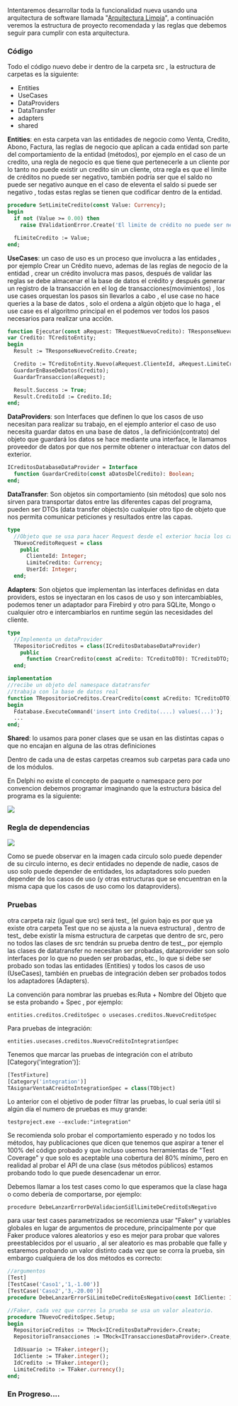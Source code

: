Intentaremos desarrollar toda la funcionalidad nueva usando una arquitectura de software llamada "[Arquitectura Limpia](https://blog.cleancoder.com/uncle-bob/2012/08/13/the-clean-architecture.html)", a continuación veremos la estructura de proyecto recomendada y las reglas que debemos seguir para cumplir con esta arquitectura.

### Código
Todo el código nuevo debe ir dentro de la carpeta src , la estructura de carpetas es la siguiente:

* Entities
* UseCases
* DataProviders
* DataTransfer
* adapters
* shared

**Entities**: en esta carpeta van las entidades de negocio como Venta, Credito, Abono, Factura, las reglas de negocio que aplican a cada entidad son parte del comportamiento de la entidad (métodos), por ejemplo en el caso de un credito, una regla de negocio es que tiene que pertenecerle a un cliente por lo tanto no puede existir un credito sin un cliente, otra regla es que el limite de créditos no puede ser negativo, también podría ser que el saldo no puede ser negativo aunque en el caso de eleventa el saldo si puede ser negativo , todas estas reglas se tienen que codificar dentro de la entidad.

```pascal 
procedure SetLimiteCredito(const Value: Currency);
begin
  if not (Value >= 0.00) then
    raise EValidationError.Create('El limite de crédito no puede ser negativo');

  fLimiteCredito := Value;
end;
```

**UseCases**: un caso de uso es un proceso que involucra a las entidades , por ejemplo Crear un Crédito nuevo, ademas de las reglas de negocio de la entidad , crear un crédito involucra mas pasos, después de validar las reglas se debe almacenar el la base de datos el crédito y después generar un registro de la transacción en el log de transacciones(movimientos) , los use cases orquestan los pasos sin llevarlos a cabo , el use case no hace queries a la base de datos , solo el ordena a algún objeto que lo haga , el use case es el algoritmo principal en el podemos ver todos los pasos necesarios para realizar una acción.

```pascal 
function Ejecutar(const aRequest: TRequestNuevoCredito): TResponseNuevoCredito;
var Credito: TCreditoEntity;
begin
  Result := TResponseNuevoCredito.Create;

  Credito := TCreditoEntity.Nuevo(aRequest.ClienteId, aRequest.LimiteCredito);
  GuardarEnBaseDeDatos(Credito);
  GuardarTransaccion(aRequest);  

  Result.Success := True;
  Result.CreditoId := Credito.Id;
end;
```

**DataProviders**: son Interfaces que definen lo que los casos de uso necesitan para realizar su trabajo, en el ejemplo anterior el caso de uso necesita guardar datos en una base de datos , la definición(contrato) del objeto que guardará los datos se hace mediante una interface, le llamamos proveedor de datos por que nos permite obtener o interactuar con datos del exterior.

```pascal 
ICreditosDatabaseDataProvider = Interface
  function GuardarCredito(const aDatosDelCredito): Boolean;
end;
```

**DataTransfer**: Son objetos sin comportamiento (sin métodos) que solo nos sirven para transportar datos entre las diferentes capas del programa, pueden ser DTOs (data transfer objects)o cualquier otro tipo de objeto que nos permita comunicar peticiones y resultados entre las capas.

```pascal 
type
  //Objeto que se usa para hacer Request desde el exterior hacia los casos de uso
  TNuevoCreditoRequest = class
    public
      ClienteId: Integer;
      LimiteCredito: Currency;
      UserId: Integer;
  end;
```

**Adapters**: Son objetos que implementan las interfaces definidas en data providers, estos se inyectaran en los casos de uso y son intercambiables, podemos tener un adaptador para Firebird y otro para SQLite, Mongo o cualquier otro e intercambiarlos en runtime según las necesidades del cliente.

```pascal 
type
  //Implementa un dataProvider
  TRepositorioCreditos = class(ICreditosDatabaseDataProvider)
    public
      function CrearCredito(const aCredito: TCreditoDTO): TCreditoDTO;
  end;

implementation
//recibe un objeto del namespace datatransfer
//trabaja con la base de datos real
function TRepositorioCreditos.CrearCredito(const aCredito: TCreditoDTO): TCreditoDTO; 
begin
  Fdatabase.ExecuteCommand('insert into Credito(....) values(...)');
  ...  
end; 
```

**Shared**: lo usamos para poner clases que se usan en las distintas capas o que no encajan en alguna de las otras definiciones

Dentro de cada una de estas carpetas creamos sub carpetas para cada uno de los módulos.

En Delphi no existe el concepto de paquete o namespace pero por convencion debemos programar imaginando que la estructura básica del programa es la siguiente:

![](https://i.imgur.com/kuC7pKR.jpg)

### Regla de dependencias
![](https://blog.cleancoder.com/uncle-bob/images/2012-08-13-the-clean-architecture/CleanArchitecture.jpg)

Como se puede observar en la imagen cada circulo solo puede depender de su circulo interno, es decir entidades no depende de nadie, casos de uso solo puede depender de entidades, los adaptadores solo pueden depender de los casos de uso (y otras estructuras que se encuentran en la misma capa que los casos de uso como los dataproviders).

### Pruebas
otra carpeta raiz (igual que src) será test_ (el guion bajo es por que ya existe otra carpeta Test que no se ajusta a la nueva estructura) , dentro de test_ debe existir la misma estructura de carpetas que dentro de src, pero no todos las clases de src tendrán su prueba dentro de test_, por ejemplo las clases de datatransfer no necesitan ser probadas, dataprovider son solo interfaces por lo que no pueden ser probadas, etc., lo que si debe ser probado son todas las entidades (Entities) y todos los casos de uso (UseCases), también en pruebas de integración deben ser probados todos los adaptadores (Adapters).

La convención para nombrar las pruebas es:Ruta + Nombre del Objeto que se esta probando + Spec , por ejemplo:

`entities.creditos.CreditoSpec o usecases.creditos.NuevoCreditoSpec` 

Para pruebas de integración:

`entities.usecases.creditos.NuevoCreditoIntegrationSpec`

Tenemos que marcar las pruebas de integración con el atributo [Category('integration')]:

```pascal
[TestFixture]
[Category('integration')]
TAsignarVentaACreidtoIntegrationSpec = class(TObject) 
```

Lo anterior con el objetivo de poder filtrar las pruebas, lo cual seria útil si algún día el numero de pruebas es muy grande:

`testproject.exe --exclude:"integration"`

Se recomienda solo probar el comportamiento esperado y no todos los métodos, hay publicaciones que dicen que tenemos que aspirar a tener el 100% del código probado y que incluso usemos herramientas de "Test Coverage" y que solo es aceptable una cobertura del 80% mínimo, pero en realidad al probar el API de una clase (sus métodos públicos) estamos probando todo lo que puede desencadenar un error.

Debemos llamar a los test cases como lo que esperamos que la clase haga o como debería de comportarse, por ejemplo:

`procedure DebeLanzarErrorDeValidacionSiElLimiteDeCreditoEsNegativo`

para usar test cases parametrizados se recomienza usar "Faker" y variables globales en lugar de argumentos de procedure, principalmente por que Faker produce valores aleatorios y eso es mejor para probar que valores preestablecidos por el usuario , al ser aleatorio es mas probable que falle y estaremos probando un valor distinto cada vez que se corra la prueba, sin embargo cualquiera de los dos métodos es correcto:

```pascal 
//argumentos
[Test]
[TestCase('Caso1','1,-1.00')]
[TestCase('Caso2','3,-20.00')]
procedure DebeLanzarErrorSiLimiteDeCreditoEsNegativo(const IdCliente: Integer; const Limite : Currency);

//Faker, cada vez que corres la prueba se usa un valor aleatorio.
procedure TNuevoCreditoSpec.Setup;
begin
  RepositorioCreditos := TMock<ICreditosDataProvider>.Create;
  RepositorioTransacciones := TMock<ITransaccionesDataProvider>.Create;

  IdUsuario := TFaker.integer();
  IdCliente := TFaker.integer();
  IdCredito := TFaker.integer();
  LimiteCredito := TFaker.currency();
end;
```

### En Progreso....